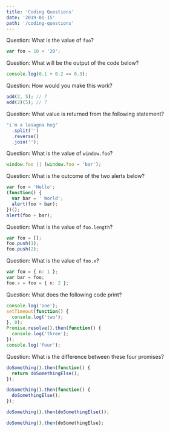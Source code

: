 ```yaml
---
title: 'Coding Questions'
date: '2019-01-15'
path: '/coding-questions'
---
```


Question: What is the value of `foo`?

```javascript
var foo = 10 + '20';
```

Question: What will be the output of the code below?

```javascript
console.log(0.1 + 0.2 == 0.3);
```

Question: How would you make this work?

```javascript
add(2, 5); // 7
add(2)(5); // 7
```

Question: What value is returned from the following statement?

```javascript
"i'm a lasagna hog"
  .split('')
  .reverse()
  .join('');
```

Question: What is the value of `window.foo`?

```javascript
window.foo || (window.foo = 'bar');
```

Question: What is the outcome of the two alerts below?

```javascript
var foo = 'Hello';
(function() {
  var bar = ' World';
  alert(foo + bar);
})();
alert(foo + bar);
```

Question: What is the value of `foo.length`?

```javascript
var foo = [];
foo.push(1);
foo.push(2);
```

Question: What is the value of `foo.x`?

```javascript
var foo = { n: 1 };
var bar = foo;
foo.x = foo = { n: 2 };
```

Question: What does the following code print?

```javascript
console.log('one');
setTimeout(function() {
  console.log('two');
}, 0);
Promise.resolve().then(function() {
  console.log('three');
});
console.log('four');
```

Question: What is the difference between these four promises?

```javascript
doSomething().then(function() {
  return doSomethingElse();
});

doSomething().then(function() {
  doSomethingElse();
});

doSomething().then(doSomethingElse());

doSomething().then(doSomethingElse);
```
